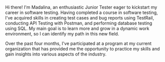 Hi there! I'm Madalina, an enthusiastic Junior Tester eager to kickstart my career in software testing. Having completed a course in software testing, I've acquired skills in creating test cases and bug reports using TestRail, conducting API Testing with Postman, and performing database testing using SQL. My main goal is to learn more and grow in a dynamic work environment, so I can identify my path in this new field.

Over the past four months, I've participated at a program at my current organization that has provided me the opportunity to practice my skills and gain insights into various aspects of the industry.
